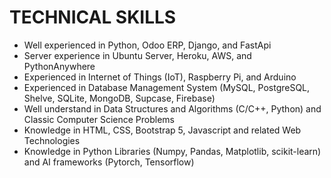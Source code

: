 # TECHNICAL SKILLS

* Well experienced in Python, Odoo ERP, Django, and FastApi
* Server experience in Ubuntu Server, Heroku, AWS, and PythonAnywhere
* Experienced in Internet of Things (IoT), Raspberry Pi, and Arduino
* Experienced in Database Management System (MySQL, PostgreSQL, Shelve, SQLite, MongoDB, Supcase, Firebase)
* Well understand in Data Structures and Algorithms (C/C++, Python) and Classic Computer Science Problems
* Knowledge in HTML, CSS, Bootstrap 5, Javascript and related Web Technologies
* Knowledge in Python Libraries (Numpy, Pandas, Matplotlib, scikit-learn) and AI frameworks (Pytorch, Tensorflow)
